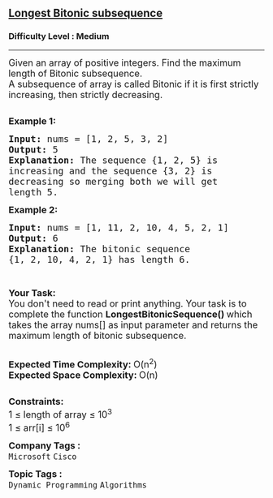 <h2><a href="https://practice.geeksforgeeks.org/problems/longest-bitonic-subsequence0824/1">Longest Bitonic subsequence</a></h2><h3>Difficulty Level : Medium</h3><hr><div class="problems_problem_content__Xm_eO"><p><span style="font-size: 18px;">Given an array of positive integers. Find&nbsp;the maximum length of Bitonic subsequence.&nbsp;<br>A subsequence of array&nbsp;is called Bitonic if it is first strictly increasing, then strictly decreasing.</span><br>&nbsp;</p>
<p><span style="font-size: 18px;"><strong>Example 1:</strong></span></p>
<pre style="position: relative;"><span style="font-size: 18px;"><strong>Input: </strong>nums = [1, 2, 5, 3, 2]
<strong>Output: </strong>5
<strong>Explanation: </strong>The sequence {1, 2, 5} is
increasing and the sequence {3, 2} is 
decreasing so merging both we will get 
length 5.
</span><div class="open_grepper_editor" title="Edit &amp; Save To Grepper"></div></pre>
<p><span style="font-size: 18px;"><strong>Example 2:</strong></span></p>
<pre style="position: relative;"><span style="font-size: 18px;"><strong>Input: </strong>nums = [1, 11, 2, 10, 4, 5, 2, 1]
<strong>Output: </strong>6
<strong>Explanation: </strong>The bitonic sequence 
{1, 2, 10, 4, 2, 1} has length 6.
</span><div class="open_grepper_editor" title="Edit &amp; Save To Grepper"></div></pre>
<p>&nbsp;</p>
<p><span style="font-size: 18px;"><strong>Your Task:</strong><br>You don't need to read or print anything. Your task is to complete the function&nbsp;<strong>LongestBitonicSequence()&nbsp;</strong>which takes the array nums[] as input parameter and returns the maximum length of bitonic subsequence.</span><br>&nbsp;</p>
<p><span style="font-size: 18px;"><strong>Expected Time Complexity:&nbsp;</strong>O(n<sup>2</sup>)<br><strong>Expected Space Complexity:&nbsp;</strong>O(n)</span><br>&nbsp;</p>
<p><span style="font-size: 18px;"><strong>Constraints:</strong><br>1 ≤&nbsp;length of array ≤ 10<sup>3</sup><br>1 ≤&nbsp;arr[i] ≤&nbsp;10<sup>6</sup></span></p></div><p><span style=font-size:18px><strong>Company Tags : </strong><br><code>Microsoft</code>&nbsp;<code>Cisco</code>&nbsp;<br><p><span style=font-size:18px><strong>Topic Tags : </strong><br><code>Dynamic Programming</code>&nbsp;<code>Algorithms</code>&nbsp;